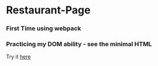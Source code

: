 # Restaurant-Page
### First Time using webpack
### Practicing my DOM ability - see the minimal HTML

Try it [here](https://guyroberts21.github.io/Restaurant-Page/)
